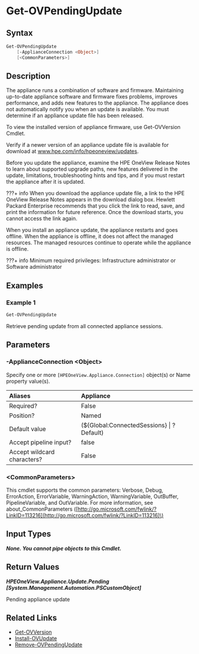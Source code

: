 ﻿---
description: Verify pending appliance update has been staged.
---

# Get-OVPendingUpdate

## Syntax

```powershell
Get-OVPendingUpdate
    [-ApplianceConnection <Object>]
    [<CommonParameters>]
```

## Description

The appliance runs a combination of software and firmware. Maintaining up-to-date appliance software and firmware fixes problems, improves performance, and adds new features to the appliance. The appliance does not automatically notify you when an update is available. You must determine if an appliance update file has been released.

To view the installed version of appliance firmware, use Get-OVVersion Cmdlet.

Verify if a newer version of an appliance update file is available for download at www.hpe.com/info/hpeoneview/updates.

Before you update the appliance, examine the HPE OneView Release Notes to learn about supported upgrade paths, new features delivered in the update, limitations, troubleshooting hints and tips, and if you must restart the appliance after it is updated.

???+ info
When you download the appliance update file, a link to the HPE OneView Release Notes appears in the download dialog box. Hewlett Packard Enterprise recommends that you click the link to read, save, and print the information for future reference. Once the download starts, you cannot access the link again.


When you install an appliance update, the appliance restarts and goes offline. When the appliance is offline, it does not affect the managed resources. The managed resources continue to operate while the appliance is offline.

???+ info
Minimum required privileges: Infrastructure administrator or Software administrator

## Examples

###  Example 1 

```powershell
Get-OVPendingUpdate
```

Retrieve pending update from all connected appliance sessions.

## Parameters

### -ApplianceConnection &lt;Object&gt;

Specify one or more `[HPEOneView.Appliance.Connection]` object(s) or Name property value(s).

| Aliases | Appliance |
| :--- | :--- |
| Required? | False |
| Position? | Named |
| Default value | (${Global:ConnectedSessions} &vert; ? Default) |
| Accept pipeline input? | false |
| Accept wildcard characters? | False |

### &lt;CommonParameters&gt;

This cmdlet supports the common parameters: Verbose, Debug, ErrorAction, ErrorVariable, WarningAction, WarningVariable, OutBuffer, PipelineVariable, and OutVariable. For more information, see about\_CommonParameters \([http://go.microsoft.com/fwlink/?LinkID=113216](http://go.microsoft.com/fwlink/?LinkID=113216)\)

## Input Types

_**None.  You cannot pipe objects to this Cmdlet.**_

## Return Values

_**HPEOneView.Appliance.Update.Pending [System.Management.Automation.PSCustomObject]**_

Pending appliance update

## Related Links

* [Get-OVVersion](../library/get-ovversion.md)
* [Install-OVUpdate](install-ovupdate.md)
* [Remove-OVPendingUpdate](remove-ovpendingupdate.md)
